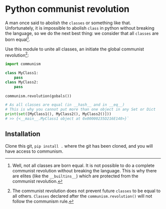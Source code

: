# Python communist revolution

A man once said to abolish the `classes` or something like that. Unfortunately, it is impossible to abolish `class` in python without breaking the language, so we do the next best thing: we consider that all `classes` are born equal[^1].

Use this module to unite all classes, an initiate the global communist revolution[^2]:
```python
import communism

class MyClass1:
    pass
class MyClass2:
    pass
    
communism.revolution(gobals())

# As all classes are equal (in __hash__ and in __eq__)
# This is why you cannot put more than one object in any Set or Dict
print(set([MyClass1(), MyClass2(), MyClass2()]))
# >> {<__main__.MyClass1 object at 0x00000235D216E140>}`
```

## Installation

Clone this git, `pip install .` where the git has been cloned, and you will have access to communism.

[^1]: Well, not all classes are born equal. It is not possible to do a complete communist revolution without breaking the language. This is why there are elites (like the `__builtins__`) which are protected from the communist revolution.

[^2]: The communist revolution does not prevent future `classes` to be equal to all others. `Classes` declared after the `communism.revolution()` will not follow the communism rule.
